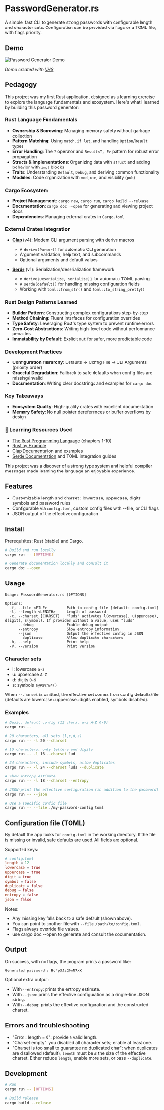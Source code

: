 # PasswordGenerator.rs

A simple, fast CLI to generate strong passwords with configurable length and character sets. Configuration can be provided via flags or a TOML file, with flags priority.

## Demo 

![Password Generator Demo](assets/cassette.gif)

*Demo created with [VHS](https://github.com/charmbracelet/vhs)*

## Pedagogy

This project was my first Rust application, designed as a learning exercise to explore the language fundamentals and ecosystem. Here's what I learned by building this password generator:

### Rust Language Fundamentals
- **Ownership & Borrowing**: Managing memory safety without garbage collection
- **Pattern Matching**: Using `match`, `if let`, and handling `Option`/`Result` types
- **Error Handling**: The `?` operator and `Result<T, E>` pattern for robust error propagation
- **Structs & Implementations**: Organizing data with `struct` and adding behavior with `impl` blocks
- **Traits**: Understanding `Default`, `Debug`, and deriving common functionality
- **Modules**: Code organization with `mod`, `use`, and visibility (`pub`)

### Cargo Ecosystem
- **Project Management**: `cargo new`, `cargo run`, `cargo build --release`
- **Documentation**: `cargo doc --open` for generating and viewing project docs
- **Dependencies**: Managing external crates in `Cargo.toml`

### External Crates Integration
- **[Clap](https://docs.rs/clap/)** (v4): Modern CLI argument parsing with derive macros
  - `#[derive(Parser)]` for automatic CLI generation
  - Argument validation, help text, and subcommands
  - Optional arguments and default values
  
- **[Serde](https://docs.rs/serde/)** (v1): Serialization/deserialization framework
  - `#[derive(Deserialize, Serialize)]` for automatic TOML parsing
  - `#[serde(default)]` for handling missing configuration fields
  - Working with `toml::from_str()` and `toml::to_string_pretty()`

### Rust Design Patterns Learned
- **Builder Pattern**: Constructing complex configurations step-by-step
- **Method Chaining**: Fluent interfaces for configuration overrides
- **Type Safety**: Leveraging Rust's type system to prevent runtime errors
- **Zero-Cost Abstractions**: Writing high-level code without performance penalties
- **Immutability by Default**: Explicit `mut` for safer, more predictable code

### Development Practices
- **Configuration Hierarchy**: Defaults → Config File → CLI Arguments (priority order)
- **Graceful Degradation**: Fallback to safe defaults when config files are missing/invalid
- **Documentation**: Writing clear docstrings and examples for `cargo doc`

### Key Takeaways
- **Ecosystem Quality**: High-quality crates with excellent documentation
- **Memory Safety**: No null pointer dereferences or buffer overflows by design

### 📖 Learning Resources Used
- [The Rust Programming Language](https://doc.rust-lang.org/book/) (chapters 1-10)
- [Rust by Example](https://doc.rust-lang.org/rust-by-example/)
- [Clap Documentation](https://docs.rs/clap/) and examples
- [Serde Documentation](https://serde.rs/) and TOML integration guides

This project was a discover of a strong type system and helpful compiler messages made learning the language an enjoyable experience.

## Features

- Customizable length and charset : lowercase, uppercase, digits, symbols and password rules
- Configurable via `config.toml`, custom config files with --file, or CLI flags
- JSON output of the effective configuration

## Install

Prerequisites: Rust (stable) and Cargo.

```bash
# Build and run locally
cargo run -- [OPTIONS]

# Generate documentation locally and consult it
cargo doc --open
```

## Usage

```text
Usage: PasswordGenerator.rs [OPTIONS]

Options:
  -f, --file <FILE>         Path to config file [default: config.toml]
  -l, --length <LENGTH>     Length of password
  -c, --charset [CHARSET]   "luds" activates l(owercase), u(ppercase), d(igit), s(ymbol). If provided without a value, uses "luds"
      --debug               Enable debug output
      --entropy             Show entropy information
      --json                Output the effective config in JSON
      --duplicate           Allow duplicate characters
  -h, --help                Print help
  -V, --version             Print version
```

### Character sets

- l: lowercase `a-z`
- u: uppercase `A-Z`
- d: digits `0-9`
- s: symbols `!@#$%^&*()`

When `--charset` is omitted, the effective set comes from config defaults/file (defaults are lowercase+uppercase+digits enabled, symbols disabled).

### Examples

```bash
# Basic: default config (12 chars, a-z A-Z 0-9)
cargo run --

# 20 characters, all sets (l,u,d,s)
cargo run -- -l 20 --charset

# 16 characters, only letters and digits
cargo run -- -l 16 --charset lud

# 24 characters, include symbols, allow duplicates
cargo run -- -l 24 --charset luds --duplicate

# Show entropy estimate
cargo run -- -l 18 --charset --entropy

# JSON-print the effective configuration (in addition to the password)
cargo run -- --json

# Use a specific config file
cargo run -- --file ./my-password-config.toml
```

## Configuration file (TOML)

By default the app looks for `config.toml` in the working directory. If the file is missing or invalid, safe defaults are used. All fields are optional.

Supported keys:

```toml
# config.toml
length = 12
lowercase = true
uppercase = true
digit = true
symbol = false
duplicate = false
debug = false
entropy = false
json = false
```

Notes:
- Any missing key falls back to a safe default (shown above).
- You can point to another file with `--file /path/to/config.toml`.
- Flags always override file values.
- use cargo doc --open to generate and consult the documentation.

## Output

On success, with no flags, the program prints a password like:

```text
Generated password : Bc4p3Jz2QmN7xK
```

Optional extra output:
- With `--entropy`: prints the entropy estimate.
- With `--json`: prints the effective configuration as a single-line JSON string.
- With `--debug`: prints the effective configuration and the constructed charset.

## Errors and troubleshooting

- "Error : length = 0": provide a valid length.
- "Charset empty": you disabled all character sets; enable at least one.
- "Charset is too small to guarantee no duplicated char": when duplicates are disallowed (default), `length` must be ≤ the size of the effective charset. Either reduce `length`, enable more sets, or pass `--duplicate`.

## Development

```bash
# Run
cargo run -- [OPTIONS]

# Build release
cargo build --release
```
